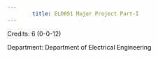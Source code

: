 ```yaml
---
        title: ELD851 Major Project Part-I
---
```

Credits: 6 (0-0-12)

Department: Department of Electrical Engineering

